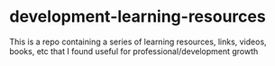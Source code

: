 # development-learning-resources
This is a repo containing a series of learning resources, links, videos, books, etc that I found useful for professional/development growth

